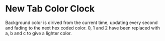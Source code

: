 # New Tab Color Clock
Background color is dirived from the current time, updating every second and fading to the next hex coded color.
0, 1 and 2 have been replaced with a, b and c to give a lighter color.